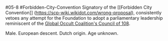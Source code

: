 #05-8 #Forbidden-City-Convention 
Signatory of the [[Forbidden City Convention]] (https://scp-wiki.wikidot.com/wrong-proposal), consistently vetoes any attempt for the Foundation to adopt a parliamentary leadership reminiscent of the [Global Occult Coalition's Council of 108](https://scp-wiki.wikidot.com/goc-hub-page).

Male. European descent. Dutch origin. Age unknown.